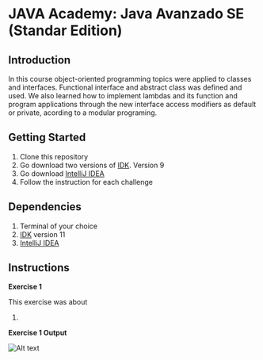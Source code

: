 # JAVA Academy: Java Avanzado SE (Standar Edition)

## Introduction

In this course object-oriented programming topics were applied to classes and interfaces. Functional interface and abstract class was defined and used. We also learned how to implement lambdas and its function and program applications through the new interface access modifiers as default or private, acording to a modular programing.

## Getting Started

1. Clone this repository
2. Go download two versions of [IDK](https://adoptopenjdk.net/?variant=openjdk11&jvmVariant=hotspot). Version 9
3. Go download [IntelliJ IDEA](https://www.jetbrains.com/es-es/idea/download/#section=windows) 
4. Follow the instruction for each challenge

## Dependencies

1. Terminal of your choice
2. [IDK](https://adoptopenjdk.net/?variant=openjdk11&jvmVariant=hotspot) version 11
3. [IntelliJ IDEA](https://www.jetbrains.com/es-es/idea/download/#section=windows)

## Instructions

**Exercise 1**

This exercise was about 

1. 


**Exercise 1 Output**

![Alt text](http://i..png?raw=true "JavaHome")
